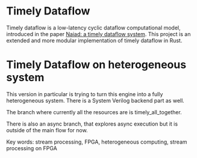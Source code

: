 # Timely Dataflow #

Timely dataflow is a low-latency cyclic dataflow computational model, introduced in the paper [Naiad: a timely dataflow system](http://dl.acm.org/citation.cfm?id=2522738). This project is an extended and more modular implementation of timely dataflow in Rust.


# Timely Dataflow on heterogeneous system #

This version in particular is trying to turn this engine into a fully heterogeneous system. There is a System Verilog backend part as well. 

The branch where currently all the resources are is timely_all_together.

There is also an async branch, that explores async execution but it is outside of the main flow for now.

Key words: stream processing, FPGA, heterogeneous computing, stream processing on FPGA
